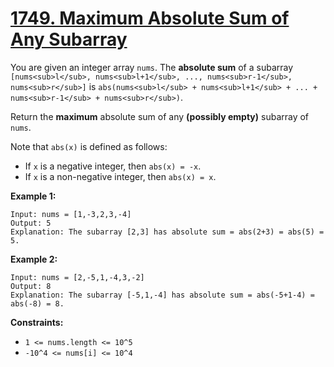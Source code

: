 # [1749. Maximum Absolute Sum of Any Subarray](https://leetcode.com/problems/maximum-absolute-sum-of-any-subarray/description/?envType=daily-question&envId=2025-02-26)

You are given an integer array `nums`. The **absolute sum**  of a subarray `[nums<sub>l</sub>, nums<sub>l+1</sub>, ..., nums<sub>r-1</sub>, nums<sub>r</sub>]` is `abs(nums<sub>l</sub> + nums<sub>l+1</sub> + ... + nums<sub>r-1</sub> + nums<sub>r</sub>)`.

Return the **maximum**  absolute sum of any **(possibly empty)**  subarray of `nums`.

Note that `abs(x)` is defined as follows:

- If `x` is a negative integer, then `abs(x) = -x`.
- If `x` is a non-negative integer, then `abs(x) = x`.

**Example 1:** 

```
Input: nums = [1,-3,2,3,-4]
Output: 5
Explanation: The subarray [2,3] has absolute sum = abs(2+3) = abs(5) = 5.
```

**Example 2:** 

```
Input: nums = [2,-5,1,-4,3,-2]
Output: 8
Explanation: The subarray [-5,1,-4] has absolute sum = abs(-5+1-4) = abs(-8) = 8.
```

**Constraints:** 

- `1 <= nums.length <= 10^5`
- `-10^4 <= nums[i] <= 10^4`